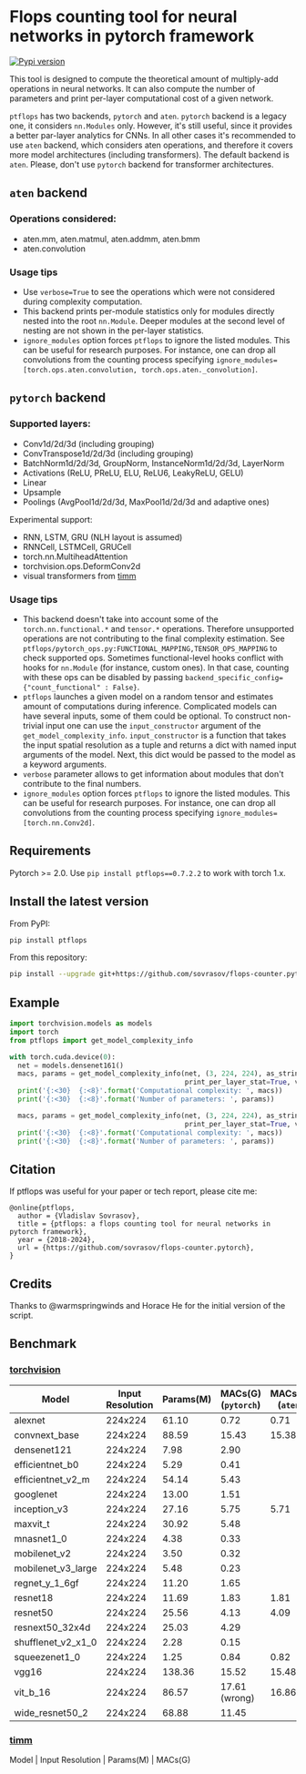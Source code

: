 # Flops counting tool for neural networks in pytorch framework
[![Pypi version](https://img.shields.io/pypi/v/ptflops.svg)](https://pypi.org/project/ptflops/)

This tool is designed to compute the theoretical amount of multiply-add operations
in neural networks. It can also compute the number of parameters and
print per-layer computational cost of a given network.

`ptflops` has two backends, `pytorch` and `aten`. `pytorch` backend is a legacy one, it considers `nn.Modules` only. However,
it's still useful, since it provides a better par-layer analytics for CNNs. In all other cases it's recommended to use
`aten` backend, which considers aten operations, and therefore it covers more model architectures (including transformers).
The default backend is `aten`. Please, don't use `pytorch` backend for transformer architectures.

## `aten` backend
### Operations considered:
- aten.mm, aten.matmul, aten.addmm, aten.bmm
- aten.convolution

### Usage tips
- Use `verbose=True` to see the operations which were not considered during complexity computation.
- This backend prints per-module statistics only for modules directly nested into the root `nn.Module`.
Deeper modules at the second level of nesting are not shown in the per-layer statistics.
- `ignore_modules` option forces `ptflops` to ignore the listed modules. This can be useful
for research purposes. For instance, one can drop all convolutions from the counting process
specifying `ignore_modules=[torch.ops.aten.convolution, torch.ops.aten._convolution]`.

## `pytorch` backend
### Supported layers:
- Conv1d/2d/3d (including grouping)
- ConvTranspose1d/2d/3d (including grouping)
- BatchNorm1d/2d/3d, GroupNorm, InstanceNorm1d/2d/3d, LayerNorm
- Activations (ReLU, PReLU, ELU, ReLU6, LeakyReLU, GELU)
- Linear
- Upsample
- Poolings (AvgPool1d/2d/3d, MaxPool1d/2d/3d and adaptive ones)

Experimental support:
- RNN, LSTM, GRU (NLH layout is assumed)
- RNNCell, LSTMCell, GRUCell
- torch.nn.MultiheadAttention
- torchvision.ops.DeformConv2d
- visual transformers from [timm](https://github.com/huggingface/pytorch-image-models)

### Usage tips

- This backend doesn't take into account some of the `torch.nn.functional.*` and `tensor.*` operations. Therefore unsupported operations are
not contributing to the final complexity estimation. See `ptflops/pytorch_ops.py:FUNCTIONAL_MAPPING,TENSOR_OPS_MAPPING` to check supported ops.
Sometimes functional-level hooks conflict with hooks for `nn.Module` (for instance, custom ones). In that case, counting with these ops can be disabled by
passing `backend_specific_config={"count_functional" : False}`.
- `ptflops` launches a given model on a random tensor and estimates amount of computations during inference. Complicated models can have several inputs, some of them could be optional. To construct non-trivial input one can use the `input_constructor` argument of the `get_model_complexity_info`. `input_constructor` is a function that takes the input spatial resolution as a tuple and returns a dict with named input arguments of the model. Next, this dict would be passed to the model as a keyword arguments.
- `verbose` parameter allows to get information about modules that don't contribute to the final numbers.
- `ignore_modules` option forces `ptflops` to ignore the listed modules. This can be useful
for research purposes. For instance, one can drop all convolutions from the counting process
specifying `ignore_modules=[torch.nn.Conv2d]`.

## Requirements
Pytorch >= 2.0. Use `pip install ptflops==0.7.2.2` to work with torch 1.x.

## Install the latest version
From PyPI:
```bash
pip install ptflops
```

From this repository:
```bash
pip install --upgrade git+https://github.com/sovrasov/flops-counter.pytorch.git
```

## Example
```python
import torchvision.models as models
import torch
from ptflops import get_model_complexity_info

with torch.cuda.device(0):
  net = models.densenet161()
  macs, params = get_model_complexity_info(net, (3, 224, 224), as_strings=True, backend='pytorch'
                                           print_per_layer_stat=True, verbose=True)
  print('{:<30}  {:<8}'.format('Computational complexity: ', macs))
  print('{:<30}  {:<8}'.format('Number of parameters: ', params))

  macs, params = get_model_complexity_info(net, (3, 224, 224), as_strings=True, backend='aten'
                                           print_per_layer_stat=True, verbose=True)
  print('{:<30}  {:<8}'.format('Computational complexity: ', macs))
  print('{:<30}  {:<8}'.format('Number of parameters: ', params))
```

## Citation
If ptflops was useful for your paper or tech report, please cite me:
```
@online{ptflops,
  author = {Vladislav Sovrasov},
  title = {ptflops: a flops counting tool for neural networks in pytorch framework},
  year = {2018-2024},
  url = {https://github.com/sovrasov/flops-counter.pytorch},
}
```

## Credits

Thanks to @warmspringwinds and Horace He for the initial version of the script.

## Benchmark

### [torchvision](https://pytorch.org/vision/0.16/models.html)

Model                  | Input Resolution | Params(M) | MACs(G) (`pytorch`) | MACs(G) (`aten`)
---                    |---               |---        |---                  |---
alexnet                | 224x224          | 61.10     | 0.72                | 0.71
convnext_base          | 224x224          | 88.59     | 15.43               | 15.38
densenet121            | 224x224          | 7.98      | 2.90                |
efficientnet_b0        | 224x224          | 5.29      | 0.41                |
efficientnet_v2_m      | 224x224          | 54.14     | 5.43                |
googlenet              | 224x224          | 13.00     | 1.51                |
inception_v3           | 224x224          | 27.16     | 5.75                | 5.71
maxvit_t               | 224x224          | 30.92     | 5.48                |
mnasnet1_0             | 224x224          | 4.38      | 0.33                |
mobilenet_v2           | 224x224          | 3.50      | 0.32                |
mobilenet_v3_large     | 224x224          | 5.48      | 0.23                |
regnet_y_1_6gf         | 224x224          | 11.20     | 1.65                |
resnet18               | 224x224          | 11.69     | 1.83                | 1.81
resnet50               | 224x224          | 25.56     | 4.13                | 4.09
resnext50_32x4d        | 224x224          | 25.03     | 4.29                |
shufflenet_v2_x1_0     | 224x224          | 2.28      | 0.15                |
squeezenet1_0          | 224x224          | 1.25      | 0.84                | 0.82
vgg16                  | 224x224          | 138.36    | 15.52               | 15.48
vit_b_16               | 224x224          | 86.57     | 17.61 (wrong)       | 16.86
wide_resnet50_2        | 224x224          | 68.88     | 11.45               |


### [timm](https://github.com/huggingface/pytorch-image-models)

Model                  | Input Resolution | Params(M) | MACs(G)

